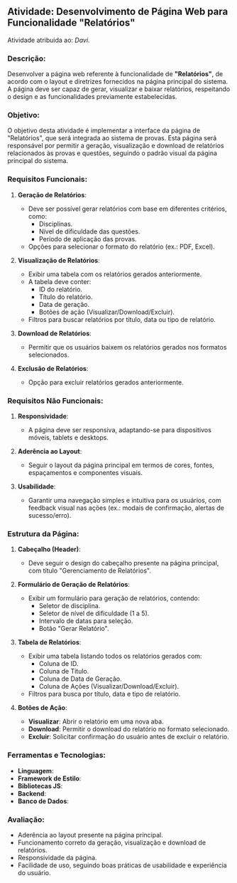 ## Atividade: Desenvolvimento de Página Web para Funcionalidade "Relatórios"
Atividade atribuida ao: *Davi*.

### Descrição:
Desenvolver a página web referente à funcionalidade de **"Relatórios"**, de acordo com o layout e diretrizes fornecidos na página principal do sistema. A página deve ser capaz de gerar, visualizar e baixar relatórios, respeitando o design e as funcionalidades previamente estabelecidas.

### Objetivo:
O objetivo desta atividade é implementar a interface da página de "Relatórios", que será integrada ao sistema de provas. Esta página será responsável por permitir a geração, visualização e download de relatórios relacionados às provas e questões, seguindo o padrão visual da página principal do sistema.

### Requisitos Funcionais:
1. **Geração de Relatórios**:
   - Deve ser possível gerar relatórios com base em diferentes critérios, como:
     - Disciplinas.
     - Nível de dificuldade das questões.
     - Período de aplicação das provas.
   - Opções para selecionar o formato do relatório (ex.: PDF, Excel).

2. **Visualização de Relatórios**:
   - Exibir uma tabela com os relatórios gerados anteriormente.
   - A tabela deve conter:
     - ID do relatório.
     - Título do relatório.
     - Data de geração.
     - Botões de ação (Visualizar/Download/Excluir).
   - Filtros para buscar relatórios por título, data ou tipo de relatório.

3. **Download de Relatórios**:
   - Permitir que os usuários baixem os relatórios gerados nos formatos selecionados.

4. **Exclusão de Relatórios**:
   - Opção para excluir relatórios gerados anteriormente.

### Requisitos Não Funcionais:
1. **Responsividade**:
   - A página deve ser responsiva, adaptando-se para dispositivos móveis, tablets e desktops.
   
2. **Aderência ao Layout**:
   - Seguir o layout da página principal em termos de cores, fontes, espaçamentos e componentes visuais.
   
3. **Usabilidade**:
   - Garantir uma navegação simples e intuitiva para os usuários, com feedback visual nas ações (ex.: modais de confirmação, alertas de sucesso/erro).

### Estrutura da Página:
1. **Cabeçalho (Header)**:
   - Deve seguir o design do cabeçalho presente na página principal, com título "Gerenciamento de Relatórios".

2. **Formulário de Geração de Relatórios**:
   - Exibir um formulário para geração de relatórios, contendo:
     - Seletor de disciplina.
     - Seletor de nível de dificuldade (1 a 5).
     - Intervalo de datas para seleção.
     - Botão "Gerar Relatório".

3. **Tabela de Relatórios**:
   - Exibir uma tabela listando todos os relatórios gerados com:
     - Coluna de ID.
     - Coluna de Título.
     - Coluna de Data de Geração.
     - Coluna de Ações (Visualizar/Download/Excluir).
   - Filtros para busca por título, data e tipo de relatório.

4. **Botões de Ação**:
   - **Visualizar**: Abrir o relatório em uma nova aba.
   - **Download**: Permitir o download do relatório no formato selecionado.
   - **Excluir**: Solicitar confirmação do usuário antes de excluir o relatório.

### Ferramentas e Tecnologias:
- **Linguagem**: 
- **Framework de Estilo**: 
- **Bibliotecas JS**: 
- **Backend**: 
- **Banco de Dados**: 

### Avaliação:
- Aderência ao layout presente na página principal.
- Funcionamento correto da geração, visualização e download de relatórios.
- Responsividade da página.
- Facilidade de uso, seguindo boas práticas de usabilidade e experiência do usuário.
